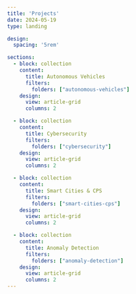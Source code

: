 ```yaml
---
title: 'Projects'
date: 2024-05-19
type: landing

design:
  spacing: '5rem'

sections:
  - block: collection
    content:
      title: Autonomous Vehicles
      filters:
        folders: ["autonomous-vehicles"]
    design:
      view: article-grid
      columns: 2

  - block: collection
    content:
      title: Cybersecurity
      filters:
        folders: ["cybersecurity"]
    design:
      view: article-grid
      columns: 2

  - block: collection
    content:
      title: Smart Cities & CPS
      filters:
        folders: ["smart-cities-cps"]
    design:
      view: article-grid
      columns: 2

  - block: collection
    content:
      title: Anomaly Detection
      filters:
        folders: ["anomaly-detection"]
    design:
      view: article-grid
      columns: 2
---
```

